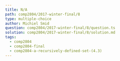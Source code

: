 ```yaml
---
title: N/A
path: comp2804/2017-winter-final/8
type: multiple-choice
author: Michiel Smid
question: comp2804/2017-winter-final/8/question.ts
solution: comp2804/2017-winter-final/8/solution.md
tags:
  - comp2804
  - comp2804-final
  - comp2804-a-recursively-defined-set-(4.3)
---
```

